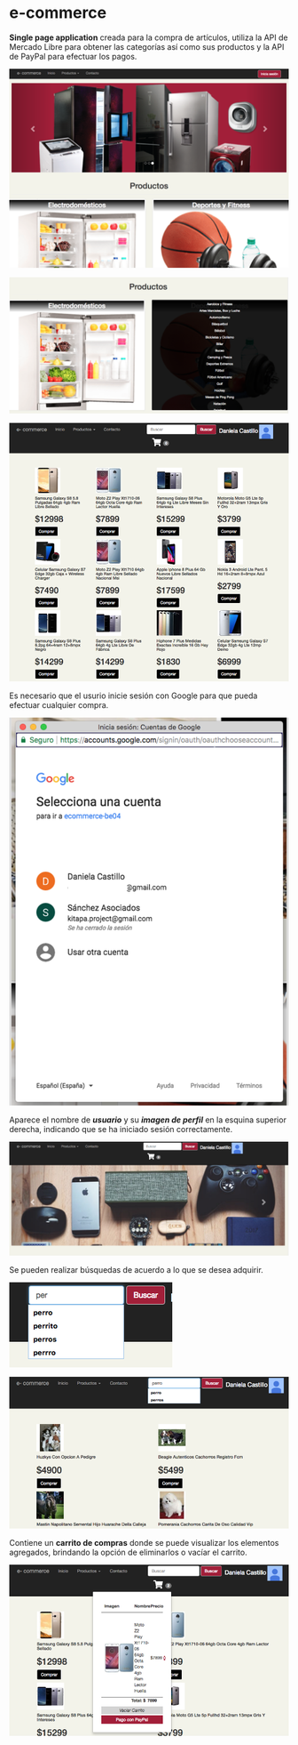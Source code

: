 # e-commerce

**Single page application** creada para la compra de artículos, utiliza la API de Mercado Libre para obtener las categorías así como sus productos y la API de PayPal para efectuar los pagos.

![homepage](./assets/images/homepage.png)

![sections](./assets/images/sections.png)

![products](./assets/images/products.png)

Es necesario que el usurio inicie sesión con Google para que pueda efectuar cualquier compra.

![login_google](./assets/images/login_google.png)

Aparece el nombre de **_usuario_** y su **_imagen de perfil_** en la esquina superior derecha, indicando que se ha iniciado sesión correctamente.

![user](./assets/images/user.png)

Se pueden realizar búsquedas de acuerdo a lo que se desea adquirir.

![login_google](./assets/images/search.png)

![user](./assets/images/search_results.png)

Contiene un **carrito de compras** donde se puede visualizar los elementos agregados, brindando la opción de eliminarlos o vacíar el carrito.

![cart](./assets/images/cart.png)
